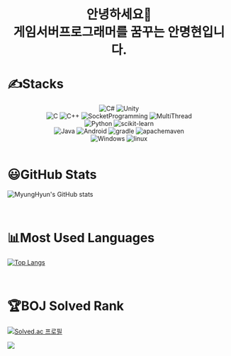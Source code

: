 <h1 align="center">안녕하세요👋
</br>
게임서버프로그래머를 꿈꾸는 안명현입니다.
</h1>

# ✍️Stacks

<!--
<img alt="이미지명" src ="https://img.shields.io/badge/메시지-색상코드.svg?&style=for-the-badge&logo=로고명&logoColor=로고컬러"/>
-->

<div align="center">

<img alt="C#" src ="https://img.shields.io/badge/Csharp-239120.svg?&style=for-the-badge&logo=Csharp&logoColor=white"/>
<img alt="Unity" src ="https://img.shields.io/badge/Unity-FAFAFA.svg?&style=for-the-badge&logo=Unity&logoColor=black"/>

<br/>

<img alt="C" src ="https://img.shields.io/badge/C-A8B9CC.svg?&style=for-the-badge&logo=c&logoColor=white"/>
<img alt="C++" src ="https://img.shields.io/badge/C++-00599C.svg?&style=for-the-badge&logo=cplusplus&logoColor=white"/>
<img alt="SocketProgramming" src ="https://img.shields.io/badge/-Socket_Programming-blue?&style=for-the-badge"/>
<img alt="MultiThread" src ="https://img.shields.io/badge/-Multi_Thread_Programming-000080?&style=for-the-badge"/>


<br/>

<img alt="Python" src ="https://img.shields.io/badge/Python-3776AB.svg?&style=for-the-badge&logo=Python&logoColor=white"/>
<img alt="scikit-learn" src ="https://img.shields.io/badge/scikit_learn-F7931E.svg?&style=for-the-badge&logo=scikit-learn&logoColor=white"/>

<br/>

<img alt="Java" src ="https://img.shields.io/badge/Java-007396.svg?&style=for-the-badge&logo=Java&logoColor=white"/>
<img alt="Android" src ="https://img.shields.io/badge/Android-3DDC84.svg?&style=for-the-badge&logo=Android&logoColor=white"/>
<img alt="gradle" src ="https://img.shields.io/badge/gradle-02303A.svg?&style=for-the-badge&logo=gradle&logoColor=white"/>
<img alt="apachemaven" src ="https://img.shields.io/badge/maven-C71A36.svg?&style=for-the-badge&logo=apachemaven&logoColor=white"/>

<br/>

<img alt="Windows" src ="https://img.shields.io/badge/-Windows-0078D6?&style=for-the-badge"/>
<img alt="linux" src ="https://img.shields.io/badge/linux-FCC624.svg?&style=for-the-badge&logo=linux&logoColor=white"/>

</div>

<br/>

# :smiley:GitHub Stats

<!--
themes (e.g. dark, radical, merko, gruvbox, tokyonight, onedark, cobalt, synthwave, highcontrast, dracula).
-->

![MyungHyun's GitHub stats](https://github-readme-stats.vercel.app/api?username=MyungHyun-Ahn&show_icons=true&theme=vue)

<br/>

# :bar_chart:Most Used Languages

[![Top Langs](https://github-readme-stats.vercel.app/api/top-langs/?username=MyungHyun-Ahn&layout=compact&exclude_repo=Bike_Sharing_Demand,Python_tutorial,API-Scraping-Study&hide=HTML,Tex)](https://github.com/MyungHyun-Ahn/github-readme-stats)

<br/>

# :trophy:BOJ Solved Rank

[![Solved.ac
프로필](http://mazassumnida.wtf/api/v2/generate_badge?boj=ahnmh0203)](https://solved.ac/ahnmh0203)

<a href="https://opgc.me/#/users/MyungHyun-Ahn" target="_blank"><img src="https://api.opgc.me/githubs/users/MyungHyun-Ahn/tag/?theme=basic" /></a>
